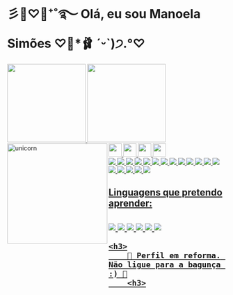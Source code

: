 <h1>彡🍨♡🧸⁺˚࿐ Olá, eu sou Manoela Simões ♡💐*🩰 ˊᵕˋ)੭.°♡</h1>

<div>
  <a href="https://github.com/Manuzit">
  <img height="180em" src="https://github-readme-stats.vercel.app/api?username=Manuzit&show_icons=true&theme=dracula&include_all_commits=true&count_private=true"/>
  <img height="180em" src="https://github-readme-stats.vercel.app/api/top-langs/?username=Manuzit&layout=compact&langs_count=7&theme=dracula"/>
</div>
 
  <img align="left" alt="unicorn" src="https://media.giphy.com/media/yfj94YWY3umHcTn5IC/giphy.gif" width="230" height="230" frameBorder="0" class="giphy-embed">
  
 
<img src="https://cdn.jsdelivr.net/gh/devicons/devicon/icons/html5/html5-original.svg" height ="30">
<img src="https://cdn.jsdelivr.net/gh/devicons/devicon/icons/css3/css3-original.svg" height ="30">
<img src="https://cdn.jsdelivr.net/gh/devicons/devicon/icons/javascript/javascript-original.svg" height ="30">
<img src="https://cdn.jsdelivr.net/gh/devicons/devicon/icons/python/python-original.svg" height ="30">
 
  <div>
   <img src="https://img.shields.io/badge/-｡⋆ʚ♡⃛ɞ%20-9cf">
  <img src="https://img.shields.io/badge/-Vencer%20-blue">
  <img src="https://img.shields.io/badge/-ou%20-brightgreen">
  <img src="https://img.shields.io/badge/-perder%20-sucess">
  <img src="https://img.shields.io/badge/-a%20-green">
  <img src="https://img.shields.io/badge/-luta%20-yellowgreen">
  <img src="https://img.shields.io/badge/-só%20-yellow">
  <img src="https://img.shields.io/badge/-termina%20-orange">
   <img src="https://img.shields.io/badge/-se%20-important">
   <img src="https://img.shields.io/badge/-alguém%20-red">
   <img src="https://img.shields.io/badge/-é%20-critical">
   <img src="https://img.shields.io/badge/-nocautado%20-ff6964">
   <img src="https://img.shields.io/badge/-｡⋆ʚ♡⃛ɞ%20-blueviolet">
  </div>
  
  
  <img src="https://img.shields.io/badge/Gmail-D14836?style=for-the-badge&logo=gmail&logoColor=white">
  <img src="https://img.shields.io/badge/Facebook-1877F2?style=for-the-badge&logo=facebook&logoColor=white">
  <img src="https://img.shields.io/badge/Instagram-E4405F?style=for-the-badge&logo=instagram&logoColor=white">
  <img src="https://img.shields.io/badge/LinkedIn-0077B5?style=for-the-badge&logo=linkedin&logoColor=white">
  <img src="https://img.shields.io/badge/GitHub-100000?style=for-the-badge&logo=github&logoColor=white">
 
  
  <h2> Linguagens que pretendo aprender: <h2>
   
 <img src="https://img.shields.io/badge/C%23-239120?style=for-the-badge&logo=c-sharp&logoColor=white">
 <img src="https://img.shields.io/badge/TypeScript-007ACC?style=for-the-badge&logo=typescript&logoColor=white">
 <img src="https://img.shields.io/badge/C-00599C?style=for-the-badge&logo=c&logoColor=white">
 <img src="https://img.shields.io/badge/C%2B%2B-00599C?style=for-the-badge&logo=c%2B%2B&logoColor=white">
 <img src="https://img.shields.io/badge/Java-ED8B00?style=for-the-badge&logo=java&logoColor=white">
 <img src="https://img.shields.io/badge/PHP-777BB4?style=for-the-badge&logo=php&logoColor=white">
    
  
	<h3>
		🚧 Perfil em reforma. Não ligue para a bagunça :) 🚧
		<h3>
	
	
	
